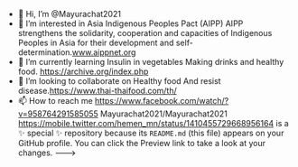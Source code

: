 - 👋 Hi, I’m @Mayurachat2021
- 👀 I’m interested in Asia Indigenous Peoples Pact (AIPP)
AIPP strengthens the solidarity,
cooperation and capacities of Indigenous Peoples in 
Asia for their development and self-determination.www.aippnet.org
- 🌱 I’m currently learning Insulin in vegetables
Making drinks and healthy food.  https://archive.org/index.php
- 💞️ I’m looking to collaborate on Healthy food
And resist disease.https://www.thai-thaifood.com/th/
- 📫 How to reach me https://www.facebook.com/watch/?v=958764291585055
Mayurachat2021/Mayurachat2021
https://mobile.twitter.com/hemen_mn/status/1410455729668956164
 is a ✨ special ✨ repository because its `README.md` (this file) appears on your GitHub profile.
You can click the Preview link to take a look at your changes.
--->
